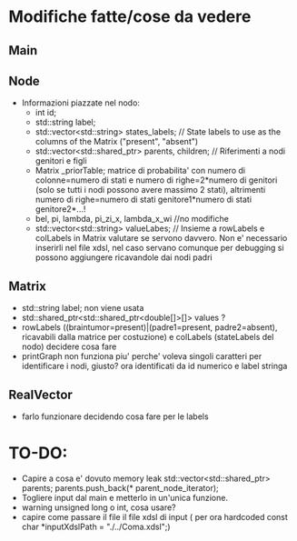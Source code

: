 # Modifiche fatte/cose da vedere

## Main

## Node

- Informazioni piazzate nel nodo:
    - int id;
    - std::string label;
    - std::vector\<std::string> states_labels; // State labels to use as the columns of the Matrix ("present", "absent")
    - std::vector<std::shared_ptr<Node>> parents, children; // Riferimenti a nodi genitori e figli
    - Matrix _priorTable; matrice di probabilita' con numero di colonne=numero di stati e numero di righe=2\*numero di
      genitori (solo se tutti i nodi possono avere massimo 2 stati), altrimenti numero di righe=numero di stati
      genitore1\*numero di stati genitore2\*...!
    - bel, pi, lambda, pi_zi_x, lambda_x_wi //no modifiche
    - std::vector\<std::string> valueLabes; // Insieme a rowLabels e colLabels in Matrix valutare se servono davvero.
      Non e' necessario inserirli nel file xdsl, nel caso servano comunque per debugging si possono aggiungere
      ricavandole dai nodi padri

## Matrix

- std::string label; non viene usata
- std::shared_ptr<std::shared_ptr<double[]>[]> values ?
- rowLabels ((braintumor=present)|(padre1=present, padre2=absent), ricavabili dalla matrice per costuzione) e
  colLabels (stateLabels del nodo) decidere cosa fare
- printGraph non funziona piu' perche' voleva singoli caratteri per identificare i nodi, giusto? ora identificati da id
  numerico e label stringa

## RealVector

- farlo funzionare decidendo cosa fare per le labels

# TO-DO:

- Capire a cosa e' dovuto memory leak std::vector<std::shared_ptr<Node>> parents; parents.push_back(*
  parent_node_iterator);
- Togliere input dal main e metterlo in un'unica funzione.
- warning unsigned long o int, cosa usare?
- capire come passare il file il file xdsl di input ( per ora hardcoded const char *inputXdslPath = "./../Coma.xdsl";)